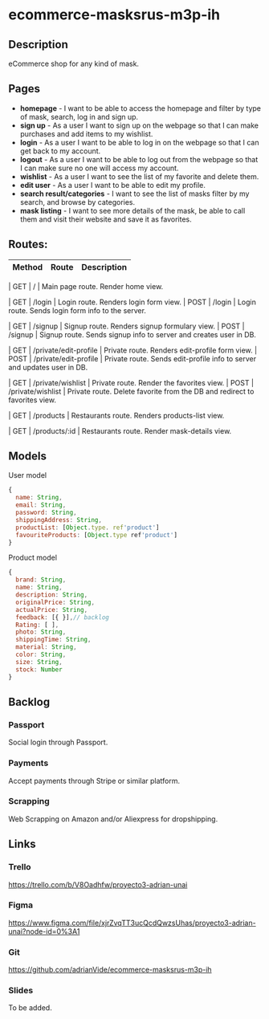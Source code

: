 # ecommerce-masksrus-m3p-ih


## Description

eCommerce shop for any kind of mask.

## Pages


- **homepage** - I want to be able to access the homepage and filter by type of mask, search, log in and sign up. 
- **sign up** - As a user I want to sign up on the webpage so that I can make purchases and add items to my wishlist.
- **login** - As a user I want to be able to log in on the webpage so that I can get back to my account.
- **logout** - As a user I want to be able to log out from the webpage so that I can make sure no one will access my account.
- **wishlist** - As a user I want to see the list of my favorite and delete them.
- **edit user** - As a user I want to be able to edit my profile.
- **search result/categories** - I want to see the list of masks filter by my search, and browse by categories.
- **mask listing** - I want to see more details of the mask, be able to call them and visit their website and save it as favorites.


## Routes:

| Method | Route | Description|
|--------|-------|------------|

| GET  | /     | Main page route. Render home view.

| GET  | /login | Login route. Renders login form view.
| POST | /login | Login route. Sends login form info to the server.

| GET | /signup | Signup route. Renders signup formulary view.
| POST | /signup | Signup route. Sends signup info to server and creates user in DB.

| GET | /private/edit-profile | Private route. Renders edit-profile form view.
| POST | /private/edit-profile | Private route. Sends edit-profile info to server and updates user in DB.

| GET | /private/wishlist | Private route. Render the favorites view.
| POST | /private/wishlist | Private route. Delete favorite from the DB and redirect to favorites view.


| GET | /products | Restaurants route. Renders products-list view.

| GET | /products/:id | Restaurants route. Render mask-details view.


## Models

User model

```javascript
{
  name: String,
  email: String,
  password: String,
  shippingAddress: String,
  productList: [Object.type. ref'product']
  favouriteProducts: [Object.type ref'product']
}

```
Product model

```javascript
{
  brand: String,
  name: String,
  description: String,
  originalPrice: String,
  actualPrice: String,
  feedback: [{ }],// backlog
  Rating: [ ], 
  photo: String,
  shippingTime: String,
  material: String,
  color: String,
  size: String,
  stock: Number
}

```



## Backlog

### Passport

Social login through Passport.

### Payments

Accept payments through Stripe or similar platform.

### Scrapping

Web Scrapping on Amazon and/or Aliexpress for dropshipping.

## Links

### Trello 

https://trello.com/b/V8Oadhfw/proyecto3-adrian-unai

### Figma

https://www.figma.com/file/xjrZvqTT3ucQcdQwzsUhas/proyecto3-adrian-unai?node-id=0%3A1

### Git

https://github.com/adrianVide/ecommerce-masksrus-m3p-ih

### Slides

To be added.